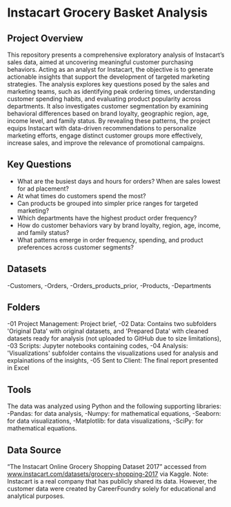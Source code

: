 # Instacart Grocery Basket Analysis

## Project Overview
This repository presents a comprehensive exploratory analysis of Instacart’s sales data, aimed at uncovering meaningful customer purchasing behaviors. Acting as an analyst for Instacart, the objective is to generate actionable insights that support the development of targeted marketing strategies.
The analysis explores key questions posed by the sales and marketing teams, such as identifying peak ordering times, understanding customer spending habits, and evaluating product popularity across departments. It also investigates customer segmentation by examining behavioral differences based on brand loyalty, geographic region, age, income level, and family status.
By revealing these patterns, the project equips Instacart with data-driven recommendations to personalize marketing efforts, engage distinct customer groups more effectively, increase sales, and improve the relevance of promotional campaigns.

## Key Questions
- What are the busiest days and hours for orders? When are sales lowest for ad placement?
- At what times do customers spend the most?
- Can products be grouped into simpler price ranges for targeted marketing?
- Which departments have the highest product order frequency?
- How do customer behaviors vary by brand loyalty, region, age, income, and family status?
- What patterns emerge in order frequency, spending, and product preferences across customer segments?

## Datasets
-Customers,
-Orders,
-Orders_products_prior,
-Products,
-Departments

## Folders

-01 Project Management: Project brief, 
-02 Data: Contains two subfolders 'Original Data' with original datasets, and 'Prepared Data' with cleaned datasets ready for analysis (not uploaded to GitHub due to size limitations), 
-03 Scripts: Jupyter notebooks containing codes, 
-04 Analysis: 'Visualizations' subfolder contains the visualizations used for analysis and explainations of the insights, 
-05 Sent to Client: The final report presented in Excel

## Tools

The data was analyzed using Python and the following supporting libraries:
-Pandas: for data analysis, 
-Numpy: for mathematical equations, 
-Seaborn: for data visualizations, 
-Matplotlib: for data visualizations, 
-SciPy: for mathematical equations.

## Data Source
“The Instacart Online Grocery Shopping Dataset 2017” accessed from www.instacart.com/datasets/grocery-shopping-2017 via Kaggle.
Note: Instacart is a real company that has publicly shared its data. However, the customer data were created by CareerFoundry solely for educational and analytical purposes.
